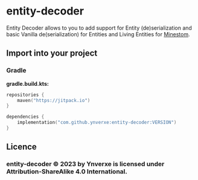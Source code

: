 # entity-decoder
Entity Decoder allows to you to add support for Entity (de)serialization and basic Vanilla de(serialization) for Entities and Living Entities for [Minestom](https://github.com/Minestom/Minestom).

## Import into your project
### Gradle

**gradle.build.kts:**
```kotlin
repositories {
    maven("https://jitpack.io")
}
```

```kotlin
dependencies {
    implementation("com.github.ynverxe:entity-decoder:VERSION")
}
```

## Licence
### entity-decoder © 2023 by Ynverxe is licensed under Attribution-ShareAlike 4.0 International. 
